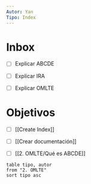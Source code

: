 ```yaml
---
Autor: Yan
Tipo: Index
---
```


# Inbox
- [ ] Explicar ABCDE
- [ ] Explicar IRA
- [ ] Explicar OMLTE


# Objetivos
- [ ] [[Create Index]]
- [ ] [[Crear documentación]]
- [ ] [[2. OMLTE/Qué es ABCDE]]


```dataview
table tipo, autor
from "2. OMLTE"
sort tipo asc
```
